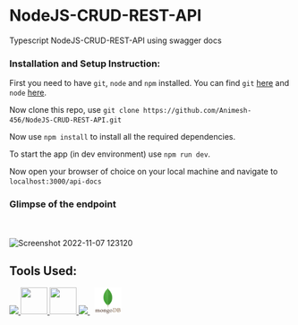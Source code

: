 # NodeJS-CRUD-REST-API
Typescript NodeJS-CRUD-REST-API using swagger docs


### Installation and Setup Instruction:

First you need to have `git`, `node` and `npm` installed. You can find `git` [here](https://git-scm.com) and `node` [here](https://nodejs.org).

Now clone this repo, use `git clone https://github.com/Animesh-456/NodeJS-CRUD-REST-API.git`

Now use `npm install` to install all the required dependencies.

To start the app (in dev environment) use `npm run dev`.

Now open your browser of choice on your local machine and navigate to `localhost:3000/api-docs`

### Glimpse of the endpoint
<br></br>
![Screenshot 2022-11-07 123120](https://user-images.githubusercontent.com/66238964/200245280-b50d69f6-4404-46fb-a85c-7cc14a911f08.png)

## Tools Used:

<p align="left"> 
  <a href="https://developer.mozilla.org/en-US/docs/Web/TypeScript" target="_blank"> <img src="https://img.icons8.com/color/48/000000/typescript.png"> </a> 
  <a href="https://swagger.io/tools/swagger-ui/" target="_blank"> <img src="https://upload.wikimedia.org/wikipedia/commons/a/ab/Swagger-logo.png" width="48" height="48"</a>  <a href="https://expressjs.com/" target="_blank"> <img src="https://www.vectorlogo.zone/logos/expressjs/expressjs-ar21.png" width="48" height="48"> </a> 
  <a style="padding-right:8px;" href="https://nodejs.org" target="_blank"> <img src="https://img.icons8.com/color/48/000000/nodejs.png"> </a> 
  <a href="https://www.mongodb.com/" target="_blank"> <img src="https://raw.githubusercontent.com/devicons/devicon/master/icons/mongodb/mongodb-original-wordmark.svg" alt="mongodb" width="48" height="48"> </a>
</p>
